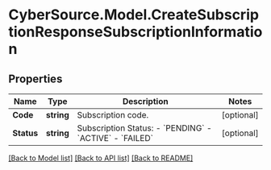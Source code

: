 # CyberSource.Model.CreateSubscriptionResponseSubscriptionInformation
## Properties

Name | Type | Description | Notes
------------ | ------------- | ------------- | -------------
**Code** | **string** | Subscription code.  | [optional] 
**Status** | **string** | Subscription Status:  - &#x60;PENDING&#x60;  - &#x60;ACTIVE&#x60;  - &#x60;FAILED&#x60;  | [optional] 

[[Back to Model list]](../README.md#documentation-for-models) [[Back to API list]](../README.md#documentation-for-api-endpoints) [[Back to README]](../README.md)

